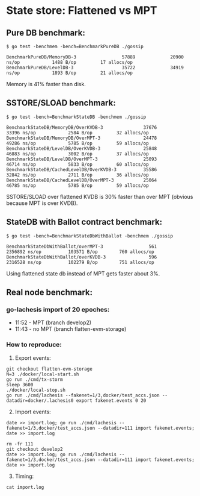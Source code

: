 # State store: Flattened vs MPT 


## Pure DB benchmark:

`$ go test -benchmem -bench=BenchmarkPureDB ./gossip`
```
BenchmarkPureDB/MemoryDB-3                 57889             20900 ns/op            1488 B/op         17 allocs/op
BenchmarkPureDB/LevelDB-3                  35722             34919 ns/op            1893 B/op         21 allocs/op
```
Memory is 41% faster than disk.


## SSTORE/SLOAD benchmark:

`$ go test -bench=BenchmarkStateDB -benchmem ./gossip`
```
BenchmarkStateDB/MemoryDB/OverKVDB-3               37676             33396 ns/op            2584 B/op         32 allocs/op
BenchmarkStateDB/MemoryDB/OverMPT-3                24478             49286 ns/op            5785 B/op         59 allocs/op
BenchmarkStateDB/LevelDB/OverKVDB-3                25848             46883 ns/op            3002 B/op         37 allocs/op
BenchmarkStateDB/LevelDB/OverMPT-3                 25093             46714 ns/op            5833 B/op         60 allocs/op
BenchmarkStateDB/CachedLevelDB/OverKVDB-3          35586             32842 ns/op            2711 B/op         36 allocs/op
BenchmarkStateDB/CachedLevelDB/OverMPT-3           25064             46785 ns/op            5785 B/op         59 allocs/op
```
SSTORE/SLOAD over flattened KVDB is 30% faster than over MPT (obvious because MPT is over KVDB).


## StateDB with Ballot contract benchmark:

`$ go test -bench=BenchmarkStateDbWithBallot -benchmem ./gossip`
```
BenchmarkStateDbWithBallot/overMPT-3                 561           2356892 ns/op          103571 B/op        760 allocs/op
BenchmarkStateDbWithBallot/overKVDB-3                596           2316528 ns/op          102279 B/op        751 allocs/op
```
Using flattened state db instead of MPT gets faster about 3%.


## Real node benchmark:

### go-lachesis import of 20 epoches:

 * 11:52 - MPT (branch develop2)
 * 11:43 - no MPT (branch flatten-evm-storage)

### How to reproduce:

1. Export events:
```
git checkout flatten-evm-storage
N=3 ./docker/local-start.sh
go run ./cmd/tx-storm
sleep 3600
./docker/local-stop.sh
go run ./cmd/lachesis --fakenet=1/3,docker/test_accs.json --datadir=docker/.lachesis0 export fakenet.events 0 20
```

2. Import events:
```
date >> import.log; go run ./cmd/lachesis --fakenet=1/3,docker/test_accs.json --datadir=111 import fakenet.events; date >> import.log

rm -fr 111
git checkout develop2
date >> import.log; go run ./cmd/lachesis --fakenet=1/3,docker/test_accs.json --datadir=111 import fakenet.events; date >> import.log
```

3. Timing:
```
cat import.log
```
